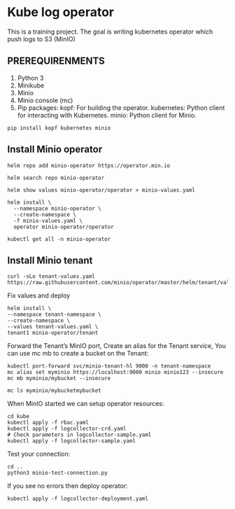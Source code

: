 # Kube log operator

This is a training project.
The goal is writing kubernetes operator which push logs to S3 (MinIO)

## PREREQUIRENMENTS
1. Python 3
2. Minikube
3. Minio
4. Minio console (mc)
5. Pip packages:
kopf: For building the operator.
kubernetes: Python client for interacting with Kubernetes.
minio: Python client for Minio.

 ```
pip install kopf kubernetes minio
```

## Install Minio operator

```
helm repo add minio-operator https://operator.min.io

helm search repo minio-operator

helm show values minio-operator/operator > minio-values.yaml

helm install \
  --namespace minio-operator \
  --create-namespace \
  -f minio-values.yaml \
  operator minio-operator/operator

kubectl get all -n minio-operator

```
## Install Minio tenant

```
curl -sLo tenant-values.yaml https://raw.githubusercontent.com/minio/operator/master/helm/tenant/values.yaml
```

Fix values and deploy
```
helm install \
--namespace tenant-namespace \
--create-namespace \
--values tenant-values.yaml \
tenant1 minio-operator/tenant
```



Forward the Tenant’s MinIO port,
Create an alias for the Tenant service,
You can use mc mb to create a bucket on the Tenant:

```
kubectl port-forward svc/minio-tenant-hl 9000 -n tenant-namespace
mc alias set myminio https://localhost:9000 minio minio123 --insecure
mc mb myminio/mybucket --insecure

mc ls myminio/mybucketmybucket
```

When MinIO started we can setup operator resources:

```
cd kube
kubectl apply -f rbac.yaml
kubectl apply -f logcollector-crd.yaml
# Check parameters in logcollector-sample.yaml
kubectl apply -f logcollector-sample.yaml
```

Test your connection:

```
cd ..
python3 minio-test-connection.py
```

If you see no errors then deploy operator:

```
kubectl apply -f logcollector-deployment.yaml
```

